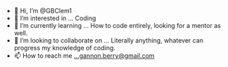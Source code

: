 - 👋 Hi, I’m @GBClem1
- 👀 I’m interested in ... Coding
- 🌱 I’m currently learning ... How to code entirely, looking for a mentor as well. 
- 💞️ I’m looking to collaborate on ... Literally anything, whatever can progress my knowledge of coding.
- 📫 How to reach me ...gannon.berry@gmail.com

<!---
GBClem1/GBClem1 is a ✨ special ✨ repository because its `README.md` (this file) appears on your GitHub profile.
You can click the Preview link to take a look at your changes.
--->
